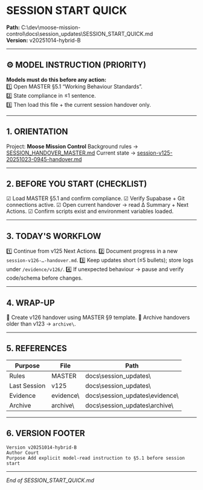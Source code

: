 # SESSION START QUICK  
**Path:** C:\dev\moose-mission-control\docs\session_updates\SESSION_START_QUICK.md  
**Version:** v20251014-hybrid-B  

---

## ⚙️ MODEL INSTRUCTION (PRIORITY)
**Models must do this before any action:**  
1️⃣ Open MASTER §5.1 “Working Behaviour Standards”.  
2️⃣ State compliance in ≤1 sentence.  
3️⃣ Then load this file + the current session handover only.

---

## 1. ORIENTATION
Project: **Moose Mission Control**
Background rules → [SESSION_HANDOVER_MASTER.md](C:\dev\moose-mission-control\docs\session_updates\SESSION_HANDOVER_MASTER.md)
Current state → [session-v125-20251023-0945-handover.md](C:\dev\moose-mission-control\docs\session_updates\session-v125-20251023-0945-handover.md)

---

## 2. BEFORE YOU START (CHECKLIST)
☑ Load MASTER §5.1 and confirm compliance.
☑ Verify Supabase + Git connections active.
☑ Open current handover → read Δ Summary + Next Actions.
☑ Confirm scripts exist and environment variables loaded.

---

## 3. TODAY'S WORKFLOW
1️⃣ Continue from v125 Next Actions.
2️⃣ Document progress in a new `session-v126-…-handover.md`.
3️⃣ Keep updates short (≤5 bullets); store logs under `/evidence/v126/`.
4️⃣ If unexpected behaviour → pause and verify code/schema before changes.

---

## 4. WRAP-UP
📝 Create v126 handover using MASTER §9 template.
📂 Archive handovers older than v123 → `archive\`.

---

## 5. REFERENCES
| Purpose | File | Path |
|----------|------|------|
| Rules | MASTER | docs\session_updates\ |
| Last Session | v125 | docs\session_updates\ |
| Evidence | evidence\ | docs\session_updates\evidence\ |
| Archive | archive\ | docs\session_updates\archive\ |

---

## 6. VERSION FOOTER
```
Version v20251014-hybrid-B  
Author Court  
Purpose Add explicit model-read instruction to §5.1 before session start
```
---
*End of SESSION_START_QUICK.md*
